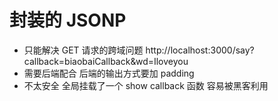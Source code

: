 # 封装的 JSONP

- 只能解决 GET 请求的跨域问题
  http://localhost:3000/say?callback=biaobaiCallback&wd=Iloveyou
- 需要后端配合
  后端的输出方式要加 padding
- 不太安全
  全局挂载了一个 show callback 函数 容易被黑客利用
